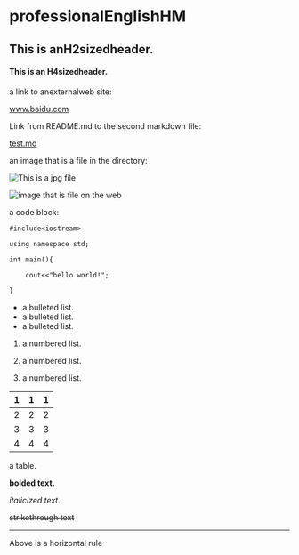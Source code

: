 # professionalEnglishHM



## This is anH2sizedheader.

#### This is an H4sizedheader.



 a link to anexternalweb site:

www.baidu.com



Link from README.md to the second markdown file:

[test.md](https://github.com/Weirdows/professionalEnglishHM/blob/main/test.md)



an image that is a file in the directory:

![This is a jpg file](https://github.com/Weirdows/professionalEnglishHM/blob/main/1.jpg)



![image that is file on the web](https://image.baidu.com/search/detail?ct=503316480&z=undefined&tn=baiduimagedetail&ipn=d&word=%E5%9B%BE%E7%89%87&step_word=&ie=utf-8&in=&cl=2&lm=-1&st=undefined&hd=undefined&latest=undefined&copyright=undefined&cs=3355464299,584008140&os=1095218752,2568289393&simid=0,0&pn=21&rn=1&di=181500&ln=1392&fr=&fmq=1619611125638_R&fm=&ic=undefined&s=undefined&se=&sme=&tab=0&width=undefined&height=undefined&face=undefined&is=0,0&istype=0&ist=&jit=&bdtype=0&spn=0&pi=0&gsm=0&objurl=https%3A%2F%2Fgimg2.baidu.com%2Fimage_search%2Fsrc%3Dhttp%253A%252F%252Fcdn.duitang.com%252Fuploads%252Fitem%252F201202%252F18%252F20120218194349_ZHW5V.thumb.700_0.jpg%26refer%3Dhttp%253A%252F%252Fcdn.duitang.com%26app%3D2002%26size%3Df9999%2C10000%26q%3Da80%26n%3D0%26g%3D0n%26fmt%3Djpeg%3Fsec%3D1622203125%26t%3D6d14154011ce8595296159f32d8935dd&rpstart=0&rpnum=0&adpicid=0&force=undefined)



a code block:

```
#include<iostream>

using namespace std;

int main(){

	cout<<"hello world!";

}
```



-  a bulleted list.
-  a bulleted list.
-  a bulleted list.

1. a numbered list.

2. a numbered list.

3. a numbered list.

   

| 1    | 1    | 1    |
| ---- | ---- | ---- |
| 2    | 2    | 2    |
| 3    | 3    | 3    |
| 4    | 4    | 4    |

a table.



**bolded text.**



*italicized text.*



 ~~strikethrough text~~



------

Above is a horizontal rule
